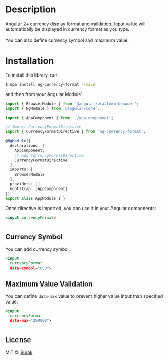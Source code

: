 # Description
Angular 2+ currency display format and validation. Input value will automatically be displayed in currency format as you type. <br><br>
You can also define currency symbol and maximum value.

# Installation

To install this library, run:

```bash
$ npm install ng-currency-format --save
```

and then from your Angular Module`:

```typescript
import { BrowserModule } from '@angular/platform-browser';
import { NgModule } from '@angular/core';

import { AppComponent } from './app.component';

// Import CurrencyFormatDirective
import { CurrencyFormatDirective } from 'ng-currency-format';

@NgModule({
  declarations: [
    AppComponent,
    // Add CurrencyFormatDirective
    CurrencyFormatDirective
  ],
  imports: [
    BrowserModule
  ],
  providers: [],
  bootstrap: [AppComponent]
})
export class AppModule { }
```

Once directive is imported, you can use it in your Angular components:

```xml
<input currencyFormat>
```

#

## Currency Symbol
You can add currency symbol.
```xml
<input 
  currencyFormat
  data-symbol="USD">
```

## Maximum Value Validation
You can define `data-max` value to prevent higher value input than specified value.
```xml
<input 
  currencyFormat
  data-max="250000">
```

#

## License

MIT © [Burak](mailto:burakucakan@gmail.com)
